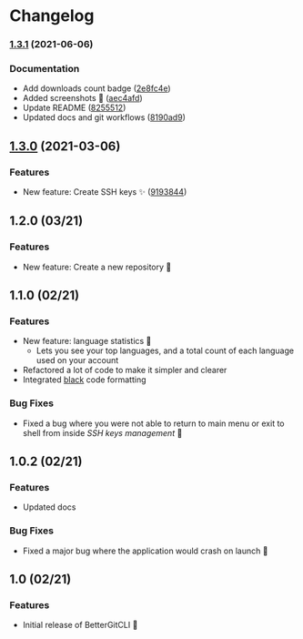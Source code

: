 # Changelog

### [1.3.1](https://www.github.com/PiotrRut/BetterGitCLI/compare/v1.3.0...v1.3.1) (2021-06-06)


### Documentation

* Add downloads count badge ([2e8fc4e](https://www.github.com/PiotrRut/BetterGitCLI/commit/2e8fc4e0773c0dd89568fe75b7cb6cfa99452ea4))
* Added screenshots 📸 ([aec4afd](https://www.github.com/PiotrRut/BetterGitCLI/commit/aec4afdd027661fb18e0aaa0f69af4614b5ae041))
* Update README ([8255512](https://www.github.com/PiotrRut/BetterGitCLI/commit/8255512d393dcc104a3e6e2485cda4c495ca5026))
* Updated docs and git workflows ([8190ad9](https://www.github.com/PiotrRut/BetterGitCLI/commit/8190ad989156dcd03573015d71274f50fb52575a))

## [1.3.0](https://www.github.com/PiotrRut/BetterGitCLI/compare/v1.2.0...v1.3.0) (2021-03-06)


### Features

* New feature: Create SSH keys :sparkles: ([9193844](https://www.github.com/PiotrRut/BetterGitCLI/commit/9193844ae2c76995781c4f5aeb7a540fc4522c3c))

## 1.2.0 (03/21)

### Features
- New feature: Create a new repository 🎉

## 1.1.0 (02/21)
### Features
- New feature: language statistics 🎉
  - Lets you see your top languages, and a  total count of each language used on your account
- Refactored a lot of code to make it simpler and clearer
- Integrated [black](https://github.com/psf/black) code formatting

### Bug Fixes
- Fixed a bug where you were not able to return to main menu or exit to shell from inside *SSH keys management* 🐛

## 1.0.2 (02/21)
### Features
- Updated docs

### Bug Fixes
- Fixed a major bug where the application would crash on launch 🐛

## 1.0 (02/21)
### Features
- Initial release of BetterGitCLI 🎉
